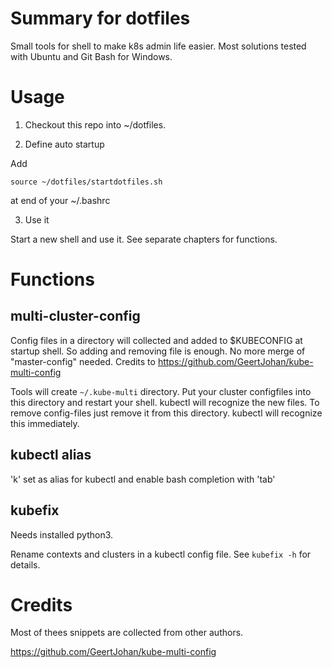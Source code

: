 # Summary for dotfiles 

Small tools for shell to make k8s admin life easier. 
Most solutions tested with Ubuntu and Git Bash for Windows.

# Usage

1. Checkout this repo into ~/dotfiles.

2. Define auto startup

Add 
```
source ~/dotfiles/startdotfiles.sh
```
at end of your ~/.bashrc

3. Use it

Start a new shell and use it. See separate chapters for functions.


# Functions

## multi-cluster-config

Config files in a directory will collected and added to $KUBECONFIG at startup shell. So adding and removing file is enough. No more merge of "master-config" needed.
Credits to https://github.com/GeertJohan/kube-multi-config

Tools will create `~/.kube-multi` directory. Put your cluster configfiles into this directory and restart your shell. kubectl will recognize the new files. To remove config-files just remove it from this directory. kubectl will recognize this immediately.

## kubectl alias

'k' set as alias for kubectl and enable bash completion with 'tab'

## kubefix

Needs installed python3.

Rename contexts and clusters in a kubectl config file. See `kubefix -h` for details.

# Credits

Most of thees snippets are collected from other authors.

https://github.com/GeertJohan/kube-multi-config
